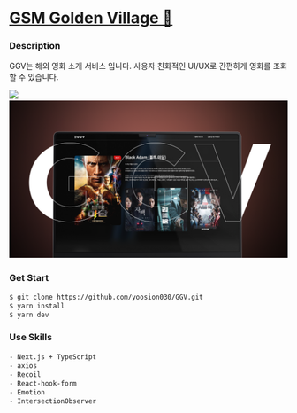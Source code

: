 # [GSM Golden Village 🍿](https://gsm-golden-village.vercel.app/)

### Description

GGV는 해외 영화 소개 서비스 입니다. 사용자 친화적인 UI/UX로 간편하게 영화롤 조회할 수 있습니다.

![](public/MockUp2.png)
![](public/MockUp.png)

### Get Start

```
$ git clone https://github.com/yoosion030/GGV.git
$ yarn install
$ yarn dev
```

### Use Skills

```
- Next.js + TypeScript
- axios
- Recoil
- React-hook-form
- Emotion
- IntersectionObserver
```
